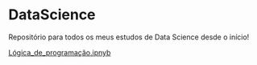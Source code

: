 # DataScience
Repositório para todos os meus estudos de Data Science desde o início!

[Lógica_de_programação.ipnyb](/Lógica_de_programação.ipynb)
